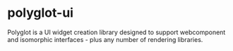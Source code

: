 # polyglot-ui
Polyglot is a UI widget creation library designed to support webcomponent and isomorphic interfaces - plus any number of rendering libraries.
